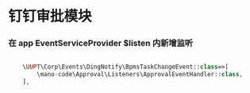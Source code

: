 # 钉钉审批模块


### 在 app EventServiceProvider $listen 内新增监听

```php

    \UUPT\Corp\Events\DingNotify\BpmsTaskChangeEvent::class=>[
        \mano-code\Approval\Listeners\ApprovalEventHandler::class,
    ],
```
